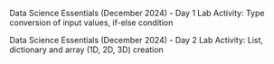 Data Science Essentials (December 2024) - Day 1 Lab Activity: Type conversion of input values, if-else condition

Data Science Essentials (December 2024) - Day 2 Lab Activity: List, dictionary and array (1D, 2D, 3D) creation
